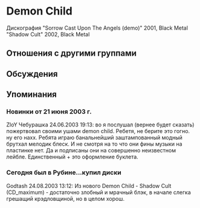 # Demon Child

Дискография
"Sorrow Cast Upon The Angels (demo)" 2001, Black Metal
"Shadow Cult" 2002, Black Metal

## Отношения с другими группами


## Обсуждения


## Упоминания

### Новинки от 21 июня 2003 г.

ZloY Чебурашка 24.06.2003 19:13:
во я послушал (вернее будет сказать) пожертвовал своими ушами demon child. Ребетя, не берите это гогно. ну его нахх. Ребята играю банальнейший заштампованный модный брутхал мелодик блеск. И не смотря на то что они фины музыки на пластинке нет. Да и подписаны они на совершенно неизвестном лейбле. Единственный + это оформление буклета.

### Сегодня был в Рубине...купил диски

Godtash 24.08.2003 13:12:
Из нового Demon Child - Shadow Cult (CD_maximum) - достаточно злобный и мрачный блэк, в начале слегка грешащий крэдловщиной, но в целом хорош.

